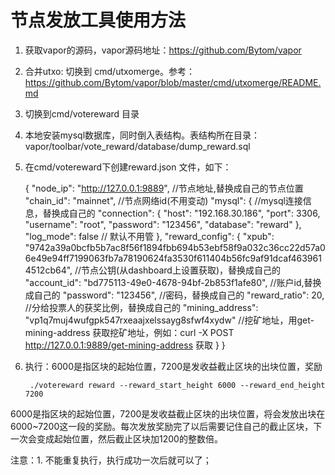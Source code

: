 # 节点发放工具使用方法


1. 获取vapor的源码，vapor源码地址：<https://github.com/Bytom/vapor>
 
2. 合并utxo: 切换到 cmd/utxomerge。参考：<https://github.com/Bytom/vapor/blob/master/cmd/utxomerge/README.md>

3. 切换到cmd/votereward 目录

4. 本地安装mysql数据库，同时倒入表结构。表结构所在目录：vapor/toolbar/vote_reward/database/dump_reward.sql

5. 在cmd/votereward下创建reward.json 文件，如下：

    {
     "node_ip": "http://127.0.0.1:9889", //节点地址,替换成自己的节点位置
     "chain_id": "mainnet",    //节点网络id(不用变动)
     "mysql": { //mysql连接信息，替换成自己的
       "connection": {
          "host": "192.168.30.186",
          "port": 3306,
          "username": "root",
          "password": "123456",
          "database": "reward"
      },
      "log_mode": false  // 默认不用管
    },
    "reward_config": {
      "xpub": "9742a39a0bcfb5b7ac8f56f1894fbb694b53ebf58f9a032c36cc22d57a06e49e94ff7199063fb7a78190624fa3530f611404b56fc9af91dcaf4639614512cb64",  //节点公钥(从dashboard上设置获取)，替换成自己的
     "account_id": "bd775113-49e0-4678-94bf-2b853f1afe80", //账户id,替换成自己的
     "password": "123456",  //密码，替换成自己的
     "reward_ratio": 20,   //分给投票人的获奖比例，替换成自己的
     "mining_address": "vp1q7muj4wufgpk547rxeaajxelssayg8sfwf4xydw"    //挖矿地址，用get-mining-address 获取挖矿地址，例如：curl -X POST http://127.0.0.1:9889/get-mining-address 获取
    }
    } 
    
5. 执行：6000是指区块的起始位置，7200是发收益截止区块的出块位置，奖励

        ./votereward reward --reward_start_height 6000 --reward_end_height 7200
        
        
6000是指区块的起始位置，7200是发收益截止区块的出块位置，将会发放出块在6000~7200这一段的奖励。每次发放奖励完了以后需要记住自己的截止区块，下一次会变成起始位置，然后截止区块加1200的整数倍。
  
  
  注意：1. 不能重复执行，执行成功一次后就可以了；






